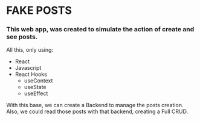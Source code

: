 # FAKE POSTS

### This web app, was created to simulate the action of create and see posts.
All this, only using:
- React
- Javascript
- React Hooks
    - useContext
    - useState
    - useEffect

With this base, we can create a Backend to manage the posts creation.
Also, we could read those posts with that backend, creating a Full CRUD.